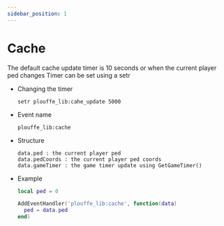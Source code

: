 ```yaml
---
sidebar_position: 1
---
```


# Cache

The default cache update timer is 10 seconds or when the current player ped changes
Timer can be set using a setr 

- Changing the timer
  ```
  setr plouffe_lib:cahe_update 5000
  ```

- Event name
  ```
  plouffe_lib:cache
  ```

- Structure
  ```
  data.ped : the current player ped
  data.pedCoords : the current player ped coords
  data.gameTimer : the game timer update using GetGameTimer()
  ```

- Example
  ```lua
  local ped = 0

  AddEventHandler('plouffe_lib:cache', function(data)
    ped = data.ped
  end)
  ```
